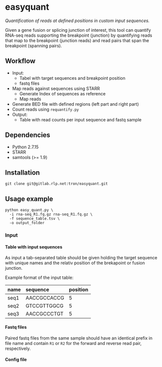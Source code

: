 # easyquant

*Quantification of reads at defined positions in custom input sequences.*


Given a gene fusion or splicing junction of interest, this tool can quantify RNA-seq reads 
supporting the breakpoint (junction) by quantifying reads that map to the breakpoint (junction reads) and
read pairs that span the breakpoint (spanning pairs).


## Workflow

- Input:
    - Tabel with target sequences and breakpoint position
    - fastq files
- Map reads against sequences using STARR
    - Generate Index of sequences as reference
    - Map reads
- Generate BED file with defined regions (left part and right part)
- Count reads using `requantify.py`
- Output: 
    - Table with read counts per input sequence and fastq sample

## Dependencies

 - Python 2.7.15
 - STARR
 - samtools (>= 1.9)
 
## Installation

```
git clone git@gitlab.rlp.net:tron/easyquant.git
```

## Usage example


```
python easy_quant.py \
  -i rna-seq_R1.fq.gz rna-seq_R1.fq.gz \
  -f sequence_table.tsv \
  -o output_folder
```


### Input

#### Table with input sequences

As input a tab-separated table should be given holding the target sequence 
with unique names and the relativ position of the brekapoint or fusion junction.

Example format of the input table:

|name     | sequence      | position  |
|:--------|:--------------|:----------|
|seq1     | AACCGCCACCG   |5          |
|seq2     | GTCCGTTGGCG   |5          |
|seq3     | AACCGCCCTGT   |5          |


#### Fastq files

Paired fastq files from the same sample should have an identical prefix in file 
name and contain `R1` or `R2` for the forward and reverse read pair, 
respectively. 

#### Config file


